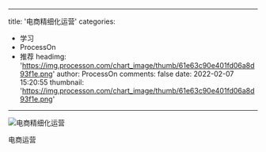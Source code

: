 
---
title: '电商精细化运营'
categories: 
 - 学习
 - ProcessOn
 - 推荐
headimg: 'https://img.processon.com/chart_image/thumb/61e63c90e401fd06a8d93f1e.png'
author: ProcessOn
comments: false
date: 2022-02-07 15:20:55
thumbnail: 'https://img.processon.com/chart_image/thumb/61e63c90e401fd06a8d93f1e.png'
---

<div>   
<img class="thumb" alt="电商精细化运营" src="https://img.processon.com/chart_image/thumb/61e63c90e401fd06a8d93f1e.png" referrerpolicy="no-referrer">
<p>电商运营</p>  
</div>
            
